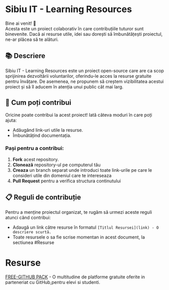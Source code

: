 # Sibiu IT - Learning Resources

Bine ai venit! 🎉 <br>
Acesta este un proiect colaborativ în care contribuțiile tuturor sunt binevenite. Dacă ai resurse utile, idei sau dorești să îmbunătățești proiectul, ne-ar plăcea să te alături.
## 📚 Descriere

Sibiu IT - Learning Resources este un proiect open-source care are ca scop sprijinirea dezvoltării voluntarilor, oferindu-le acces la resurse gratuite pentru învățare. De asemenea, ne propunem să creștem vizibilitatea acestui proiect și să îl aducem în atenția unui public cât mai larg.

## 🚀 Cum poți contribui
Oricine poate contribui la acest proiect! Iată câteva moduri în care poți ajuta:
- Adăugând link-uri utile la resurse.
- Îmbunătățind documentația.

### Pași pentru a contribui:
1. **Fork** acest repository.
2. **Clonează** repository-ul pe computerul tău
3. **Creaza** un branch separat unde introduci toate link-urile pe care le consideri utile din domeniul care te intereseaza
4. **Pull Request** pentru a verifica structura continutului

## 📋 Reguli de contribuție

Pentru a menține proiectul organizat, te rugăm să urmezi aceste reguli atunci când contribui:
- Adaugă un link către resurse în formatul ``` [Titlul Resursei](link) - O descriere scurtă. ```
- Toate resursele o sa fie scrise momentan in acest document, la sectiunea #Resurse


# Resurse

[FREE-GITHUB PACK](https://education.github.com/pack) - O multitudine de platforme gratuite oferite in parteneriat cu GitHub,pentru elevi si studenti.
